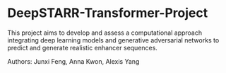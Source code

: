 # DeepSTARR-Transformer-Project
This project aims to develop and assess a computational approach integrating deep learning models and generative adversarial networks to predict and generate realistic enhancer sequences.

Authors: Junxi Feng, Anna Kwon, Alexis Yang
